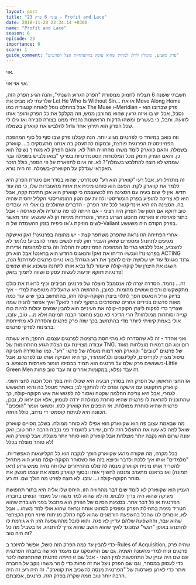 ```yaml
---
layout: post
title: "עונה 6 פרק 23 - Profit and Lace"
date: 2018-11-20 22:34:14 +0300
name: "Profit and Lace"
season: 6
episode: 23
importance: 0
score: 1
guide_comment: "פרק מזעזע, מומלץ לדלג למרות שהוא עוסק בהתפתחות אצל הפרנגים"
---
```

אוי.

אוי אוי אוי.

חשבתי שעונה 6 תצליח לחמוק ממסורת "הפרק הגרוע השנתי", והנה הגיע הפרק הזה, שלדעתי לא מביס את Let He Who Is Without Sin... או את Move Along Home אבל בהחלט נופל לאותה קטגוריה כמו The Muse ו-Meridian - פרק שברובו הוא נסבל, אבל יש בו איזה גרעין שהוא מחורבן ממש, וזה מקלקל את כל הפרק והופך אותו לזוועה. וחבל, כי בעשרים ומשהו הדקות הראשונות נהניתי ממנו בצורה סבירה ואז גילו לי שכל הפרק הוא תירוץ אחד גדול להלביש את קווארק בשמלה.

וזה כואב במיוחד כי לפרנגים מגיע יותר. הנה קיבלנו פרק שבו סוף כל סוף המהפכה הפמיניסטית הפרנגית פורצת, ובמקום להתעסק בה אנחנו מתעסקים ב... קווארק בשמלה. והאם קווארק לומד משהו מהחוויה הזו? לא. והאם הפרק לא מגחיך נשים? הוא כן. והאם הפרק חומק מכל המלכודות הסטנדרטיות בפרקי "בואו נלביש בשמלה גבר שממש לא רוצה להתלבש בשמלה"? לא. זה איום לתפארת על פי הספר, כולל הזכר האקראי שנדלק על הקווארק-בשמלה. זה היה נורא.

זה מתחיל רע, אבל רע-"קווארק הוא רע" סטנדרטי, שהוא בסדר אם מטרת הפרק היא ללמד את קווארק לקח. הפעם הוא סוחט מינית את אחת מהעובדות שלו, כי מה עוד חדש. אין לי שום בעיה עם הסצינה הזו לכשעצמה כי קווארק הוא אכן חתיכת קקה, אבל היא לא צריכה להופיע בפרק הומוריסטי ולהיות עם הטון ההומוריסטי הקליל יחסית שהיה בה. הסצינה הזו היא אינדיקטור לכל יתר הפרק - הדברים שהולכים בו אולי היו עובדים טוב דווקא אם הטון של הפרק היה רציני - אם הייתה לנו פה טרגדיה ולא פארסה - אבל בתור פארסה זו פארסה מהסוג הגרוע ביותר, והטרדות מיניות הן לא שעשוע יותר מאשר לשים מוזיקת ג'אז כיפית בזמן ההשמדה של ה-Valiant בפרק הקודם היה משעשע.

אחרי הפתיחה הזו נראה שהפרק משתפר קצת - יש מהומה בפרנגינר! זאק ואישקה מגיעים לתחנה! ומספרים שזאק העביר חוק לפיו לנשים מותר להצביע! כלומר לא להצביע, אבל ללבוש בגדים! המהפכה הפמיניסטית החלה! וזה גרם למהומות אדירות בפרנגינר! ועכשיו הדיחו את זאק! והנאגוס החדש הוא בראנט! אבל הוא רק ACTING גרנד נאגוס! עוד יש שלושה ימים להפוך את רוע הגזרה! בואו נגייס פרנגים לעזרתנו! הנה, השגנו את היצרן של קוקה-קולה שיעזור לנו! נביא אותו לתחנה ונשכנע אותו שנשים פרנגיות דווקא יודעות לעשות עסקים ושווה לתמוך בזאק!

זה... נחמד. הסדרה יצרה לה אנסמבל מוצלח של פרנגים חביבים וכיף לראות את כולם מתקשקשים ורבים ועושים מהומות. כמובן, ההרגשה היא שהעלילה מטופשת למדי - איך בדיוק גורל הנאגוס הפך לתלוי ביצרן הקוקה-קולה וזהו, בהתחשב בכך שיש עוד כמה מאות פרנגים בכירים אחרים שמסרבים בתוקף לעזור לזאק? ואיך אפשר להניח שמה שצריך כדי לפקוח ליצרן הקוקה-קולה את העיניים הוא להבין שנשים יכולות להיות כוח קנייה וסוחרות ממולחות? הרי הדיכוי לא נובע מחוסר הבנה תמימה אלא מ... טוב, עזבו, אולי באמת קיוויתי ליותר מדי בהתחשב בכך שזה פרק פרנגים והסדרה לא מתייחסת ברצינות לפרקי פרנגים.

ואני אחדד - זה לא שהסדרה לא מתייחסת ברצינות לפרנגים עצמם. ההפך; היא עשתה עבודה מצויינת עם הצלת הגזע מהתהומות של TNG. רום ונוג הם דמויות מוצלחות מאוד של פרנגים "טובים" וקווארק הוא דמות מעולה של פרנגי "רע". כמו שהסדרה העניקה טיפול מצויין לקרדסים, לקלינגונים ולג'אמהדר, כך היא העניקה אותו גם לפרנגים. אבל כשעושים פרק שלם על פרנגים הוא תמיד בבסיסו הומור פארסות מטופש. ב-Little Green Men זה עבד נפלא; במקומות אחרים זה עבד טוב פחות.

אז החצי הראשון של הפרק היה בסדר; הבעיה היא שכולו היה בסך הכל הכנה לחצי השני. קווארק מתקוטט עם אישקה וגורם לה להתקף לב; באשיר מטפל בה והיא תתאושש לגמרי, אבל היא צריכה החלמה שקטה ואסור לה לפגוש את איש הקוקה-קולה, כך שהתוכנית להראות לו פרנגית שהיא סוחרת ממולחת ירדה לטמיון, אלא אם יראו לו, ובכן, פרנגית שהיא סוחרת ממולחת. אז הופכים את קווארק לכזו. וכשאני אומר "הופכים" הכוונה היא לניתוח קוסמטי די נרחב, כולל החזה.

מה שבאמת עצוב פה הוא שקווארק הוא אפילו לא סוחר ממולח. בשלב מסויים קווארק שואל למה לא עשו את התעלול הזה לרום, שיודע להעמיד פני נקבה הרבה יותר טוב; זאק עונה שרום הוא נקבה יותר מוצלחת אבל קווארק הוא סוחר יותר מוצלח. אבל קווארק הוא לא סוחר מוצלח בכלל!

בכל מקרה, מה שקורה מרגע שקווארק הופך לנקבה הוא כל הקלישאות האפשריות. "מלמדים" אותו איך ללכת ולדבר וכיוצא בזה ואז כשסוחר הקוקה-קולה מגיע הוא מתחיל להטריד אותו מינית וקווארק מנסה להימלט מהחיזורים שלו וזה נהיה ממש גרוע (ראו תמונה) ואז בראנט מתערב ומנסה לחשוף אותו ובסוף קווארק מוצא את עצמו מנשק את סוחר הקוקה-קולה ו... עזבו. לא רוצה לפרט מה הולך שם. זה רע.

העניין הוא שקווארק לא לומד שום דבר מהחוויה הזו. היחס שלו אליה היא בתור תחפושת מעיקה שהוא היה צריך ללבוש. זה לא שהוא למד משהו על מעמד הנשים בחברה הפרנגית או כל דבר אחר. בסצינת הסיום של הפרק הוא מתנצל בפני העובדת שהוא הטריד מינית בתחילת הפרק ומפסיק לסחוט אותה ונראה שהוא אולי למד משהו... אבל לא, אומרים לנו שהכל בהשפעת הורמונים שהוא לקח כחלק מניתוח שינוי המין הקצרצר שהוא עבר, וההשפעה שלהם עדיין לא פגה. והוא סובל מההשפעה הזו; היא גורמת לו להתנהג באופן "רגשי" שמנוגד לאיך שהוא חושב שהוא צריך להתנהג. אז בשביל מה כל זה היה טוב?

כדי להבין עד כמה הפרק הזה כושל, אפשר להיזכר ב-Rules of Acquisition, שהיה פרק פרנגים זניח למדי מהעונה השניה. גם שם התעסקנו עם מעמד האישה בחברה הפרנגית וגם שם היה עניין של התחפשות למין השני - אבל שם זו הייתה פרנגית שהתחפשה לזכר כדי לעסוק במסחר, וגם שם הפרק ניצל את זה פחות כדי לומר משהו נוקב על החברה ויותר כדי לארגן פארסות של "הפרנגית מנסה להשכיב את קווארק". זה היה רע; זה היה הרבה יותר טוב ממה שקרה בפרק הזה. פרנגים, אכזבתם.